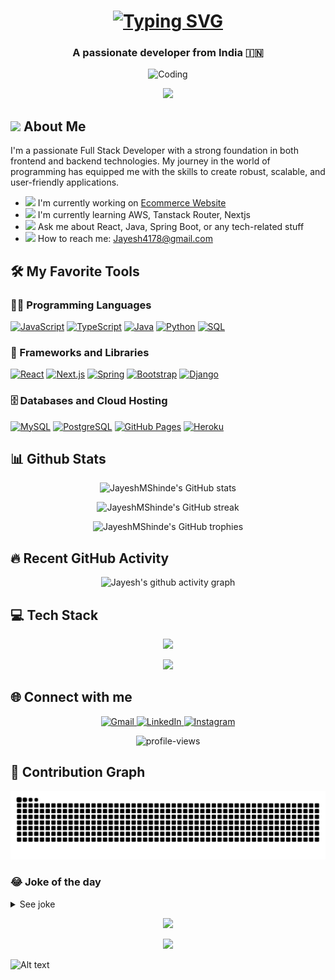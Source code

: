 <h1 align="center">
  <a href="https://git.io/typing-svg">
    <img src="https://readme-typing-svg.herokuapp.com?font=Roboto+Slab&weight=800&size=35&duration=4000&pause=1000&color=F75C7E&center=true&vCenter=true&random=false&width=500&lines=Welcome+to+my+profile!;I'm+Jayesh+Shinde;Full+Stack+Developer" alt="Typing SVG" />
  </a>
</h1>

<h3 align="center">A passionate developer from India 🇮🇳</h3>

<p align="center">
  <img src="https://media.giphy.com/media/qgQUggAC3Pfv687qPC/giphy.gif" alt="Coding" width="400">
</p>

<p align="center">
  <img src="https://readme-typing-svg.herokuapp.com/?lines=🚀+Always+learning+new+things;💻+Passionate+about+coding;🌟+Creating+innovative+solutions&font=Fira%20Code&center=true&width=380&height=50&duration=4000&pause=1000">
</p>

## <img src="https://media.giphy.com/media/WUlplcMpOCEmTGBtBW/giphy.gif" width="30"> About Me

I'm a passionate Full Stack Developer with a strong foundation in both frontend and backend technologies. My journey in the world of programming has equipped me with the skills to create robust, scalable, and user-friendly applications.

<!-- <img align="right" alt="Coding" width="300" style="z-index: 2;" src="https://media.giphy.com/media/lP8xu5t2DLGG045H8F/giphy.gif"> -->

- <img src="https://media.giphy.com/media/WUlplcMpOCEmTGBtBW/giphy.gif" width="30"> I'm currently working on <a href="https://mishumattress.com/" target="_blank">Ecommerce Website</a>
- <img src="https://media.giphy.com/media/LOnt6uqjD9OexmQJRB/giphy.gif" width="30"> I'm currently learning AWS, Tanstack Router, Nextjs
- <img src="https://media.giphy.com/media/bGgsc5mWoryfgKBx1u/giphy.gif" width="30"> Ask me about React, Java, Spring Boot, or any tech-related stuff
- <img src="https://media.giphy.com/media/KxbHmvL3MGcctzlfdX/giphy.gif" width="30"> How to reach me: [Jayesh4178@gmail.com](mailto:Jayesh4178@gmail.com)

## 🛠️ My Favorite Tools

### 👨‍💻 Programming Languages

<p align="start">
    <a href="#"><img alt="JavaScript" src="https://img.shields.io/badge/JavaScript-F7DF1E.svg?logo=javascript&logoColor=black"></a>
    <a href="#"><img alt="TypeScript" src="https://img.shields.io/badge/TypeScript-007ACC.svg?logo=typescript&logoColor=white"></a>
    <a href="#"><img alt="Java" src="https://img.shields.io/badge/Java-007396.svg?logo=java&logoColor=white"></a>
    <a href="#"><img alt="Python" src="https://img.shields.io/badge/Python-14354C.svg?logo=python&logoColor=white"></a>
    <a href="#"><img alt="SQL" src="https://custom-icon-badges.herokuapp.com/badge/SQL-025E8C.svg?logo=database&logoColor=white"></a>
</p>

### 🧰 Frameworks and Libraries

<p align="start">
    <a href="#"><img alt="React" src="https://img.shields.io/badge/React-20232a.svg?logo=react&logoColor=%2361DAFB"></a>
    <a href="#"><img alt="Next.js" src="https://img.shields.io/badge/Next-black?logo=next.js&logoColor=white"></a>
    <a href="#"><img alt="Spring" src="https://img.shields.io/badge/Spring-6DB33F.svg?logo=spring&logoColor=white"></a>
    <a href="#"><img alt="Bootstrap" src="https://img.shields.io/badge/Bootstrap-7952B3.svg?logo=bootstrap&logoColor=white"></a>
    <a href="#"><img alt="Django" src="https://img.shields.io/badge/Django-092E20.svg?logo=django&logoColor=white"></a>
</p>

### 🗄️ Databases and Cloud Hosting

<p align="start">
    <a href="#"><img alt="MySQL" src="https://img.shields.io/badge/MySQL-00f.svg?logo=mysql&logoColor=white"></a>
    <a href="#"><img alt="PostgreSQL" src ="https://img.shields.io/badge/PostgreSQL-316192.svg?logo=postgresql&logoColor=white"></a>
    <a href="#"><img alt="GitHub Pages" src="https://img.shields.io/badge/GitHub%20Pages-327FC7.svg?logo=github&logoColor=white"></a>
    <a href="#"><img alt="Heroku" src="https://img.shields.io/badge/Heroku-430098.svg?logo=heroku&logoColor=white"></a>
</p>

## 📊 Github Stats

<p align="center">
  <img src="https://github-readme-stats.vercel.app/api?username=JayeshMShinde&show_icons=true&theme=tokyonight" alt="JayeshMShinde's GitHub stats" />
</p>

<p align="center">
  <img src="https://github-readme-streak-stats.herokuapp.com/?user=JayeshMShinde&theme=tokyonight" alt="JayeshMShinde's GitHub streak"/>
</p>

<p align="center">
  <img src="https://github-profile-trophy.vercel.app/?username=JayeshMShinde&theme=tokyonight&column=6&row=1" alt="JayeshMShinde's GitHub trophies" />
</p>

## 🔥 Recent GitHub Activity

<p align="center">
  <img src="https://github-readme-activity-graph.vercel.app/graph?username=JayeshMShinde&theme=react-dark" alt="Jayesh's github activity graph" />
</p>

## 💻 Tech Stack

<p align="center">
  <img src="https://skillicons.dev/icons?i=js,ts,react,nextjs,java,spring,python,html,css,bootstrap,mysql,postgres,git,github" />
</p>

<p align="center">
  <img src="https://readme-typing-svg.herokuapp.com/?lines=Always+improving+my+tech+stack&font=Fira%20Code&center=true&width=380&height=50&duration=4000&pause=1000">
</p>

## 🌐 Connect with me 

<p align="center">
  <a href="mailto:Jayesh4178@gmail.com" target="_blank">
    <img src="https://img.shields.io/badge/Gmail-D14836?style=for-the-badge&logo=gmail&logoColor=white" alt="Gmail"/>
  </a>
  <a href="https://www.linkedin.com/in/jayesh-mahendra-shinde/" target="_blank">
    <img src="https://img.shields.io/badge/LinkedIn-0077B5?style=for-the-badge&logo=linkedin&logoColor=white" alt="LinkedIn"/>
  </a>
  <a href="https://www.instagram.com/_jayeshshinde_?igsh=MWgyMzg1bGloZzc3Zw==" target="_blank">
    <img src="https://img.shields.io/badge/Instagram-E4405F?style=for-the-badge&logo=instagram&logoColor=white" alt="Instagram"/>
  </a>
</p>

<p align="center">
  <img src="https://komarev.com/ghpvc/?username=JayeshMShinde&label=Profile%20views&color=0e75b6&style=flat" alt="profile-views" /> 
</p>

## 🐍 Contribution Graph
<p align="center">
  <img src="https://raw.githubusercontent.com/JayeshMShinde/JayeshMShinde/output/snake.svg" alt="Snake animation" />
</p>

### 😂 Joke of the day

<details>
  <summary>See joke</summary>
  <img src="https://readme-jokes.vercel.app/api?theme=tokyonight&hideBorder" alt="Jokes Card" />
</details>

<p align="center">
  <img src="https://readme-typing-svg.herokuapp.com/?lines=Thanks+for+visiting!;See+you+next+time!&font=Fira%20Code&center=true&width=380&height=50&duration=4000&pause=1000">
</p>

<p align="center">
  <img src="https://capsule-render.vercel.app/api?type=waving&color=gradient&height=100&section=footer"/>
</p>


![Alt text](https://spotify-recently-played-readme.vercel.app/api?user=31rqd5kvcmi4tehxizh3ufoosf3e&unique={true|1|on|yes})

